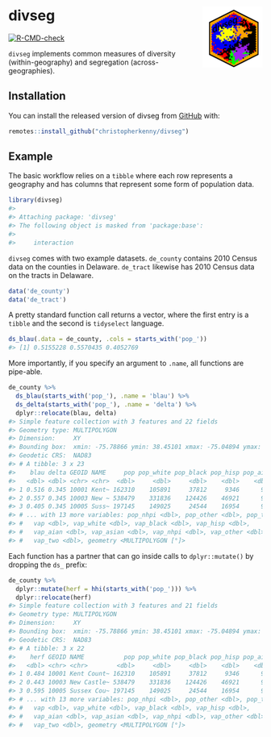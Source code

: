 
<!-- README.md is generated from README.Rmd. Please edit that file -->

# divseg <a href='https://christopherkenny.github.io/divseg'><img src='man/figures/logo.png' align="right" height="120" /></a>

<!-- badges: start -->

[![R-CMD-check](https://github.com/christopherkenny/divseg/workflows/R-CMD-check/badge.svg)](https://github.com/christopherkenny/divseg/actions)
<!-- badges: end -->

`divseg` implements common measures of diversity (within-geography) and
segregation (across-geographies).

## Installation

<!---
You can install the released version of divseg from [CRAN](https://CRAN.R-project.org) with:

``` r
install.packages("divseg")
```
-->

You can install the released version of divseg from
[GitHub](https://github.com/christopherkenny/divseg) with:

``` r
remotes::install_github("christopherkenny/divseg")
```

## Example

The basic workflow relies on a `tibble` where each row represents a
geography and has columns that represent some form of population data.

``` r
library(divseg)
#> 
#> Attaching package: 'divseg'
#> The following object is masked from 'package:base':
#> 
#>     interaction
```

`divseg` comes with two example datasets. `de_county` contains 2010
Census data on the counties in Delaware. `de_tract` likewise has 2010
Census data on the tracts in Delaware.

``` r
data('de_county')
data('de_tract')
```

A pretty standard function call returns a vector, where the first entry
is a `tibble` and the second is `tidyselect` language.

``` r
ds_blau(.data = de_county, .cols = starts_with('pop_')) 
#> [1] 0.5155228 0.5570435 0.4052769
```

More importantly, if you specify an argument to `.name`, all functions
are pipe-able.

``` r
de_county %>% 
  ds_blau(starts_with('pop_'), .name = 'blau') %>% 
  ds_delta(starts_with('pop_'), .name = 'delta') %>% 
  dplyr::relocate(blau, delta)
#> Simple feature collection with 3 features and 22 fields
#> Geometry type: MULTIPOLYGON
#> Dimension:     XY
#> Bounding box:  xmin: -75.78866 ymin: 38.45101 xmax: -75.04894 ymax: 39.83901
#> Geodetic CRS:  NAD83
#> # A tibble: 3 x 23
#>    blau delta GEOID NAME     pop pop_white pop_black pop_hisp pop_aian pop_asian
#>   <dbl> <dbl> <chr> <chr>  <dbl>     <dbl>     <dbl>    <dbl>    <dbl>     <dbl>
#> 1 0.516 0.345 10001 Kent~ 162310    105891     37812     9346      916      3266
#> 2 0.557 0.345 10003 New ~ 538479    331836    124426    46921      984     23132
#> 3 0.405 0.345 10005 Suss~ 197145    149025     24544    16954      924      1910
#> # ... with 13 more variables: pop_nhpi <dbl>, pop_other <dbl>, pop_two <dbl>,
#> #   vap <dbl>, vap_white <dbl>, vap_black <dbl>, vap_hisp <dbl>,
#> #   vap_aian <dbl>, vap_asian <dbl>, vap_nhpi <dbl>, vap_other <dbl>,
#> #   vap_two <dbl>, geometry <MULTIPOLYGON [°]>
```

Each function has a partner that can go inside calls to
`dplyr::mutate()` by dropping the `ds_` prefix:

``` r
de_county %>% 
  dplyr::mutate(herf = hhi(starts_with('pop_'))) %>% 
  dplyr::relocate(herf)
#> Simple feature collection with 3 features and 21 fields
#> Geometry type: MULTIPOLYGON
#> Dimension:     XY
#> Bounding box:  xmin: -75.78866 ymin: 38.45101 xmax: -75.04894 ymax: 39.83901
#> Geodetic CRS:  NAD83
#> # A tibble: 3 x 22
#>    herf GEOID NAME           pop pop_white pop_black pop_hisp pop_aian pop_asian
#>   <dbl> <chr> <chr>        <dbl>     <dbl>     <dbl>    <dbl>    <dbl>     <dbl>
#> 1 0.484 10001 Kent Count~ 162310    105891     37812     9346      916      3266
#> 2 0.443 10003 New Castle~ 538479    331836    124426    46921      984     23132
#> 3 0.595 10005 Sussex Cou~ 197145    149025     24544    16954      924      1910
#> # ... with 13 more variables: pop_nhpi <dbl>, pop_other <dbl>, pop_two <dbl>,
#> #   vap <dbl>, vap_white <dbl>, vap_black <dbl>, vap_hisp <dbl>,
#> #   vap_aian <dbl>, vap_asian <dbl>, vap_nhpi <dbl>, vap_other <dbl>,
#> #   vap_two <dbl>, geometry <MULTIPOLYGON [°]>
```
